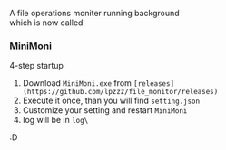 A file operations moniter running background\
which is now called
### **MiniMoni** 

4-step startup
1. Download `MiniMoni.exe` from `[releases](https://github.com/lpzzz/file_monitor/releases)`
2. Execute it once, than you will find `setting.json`
3. Customize your setting and restart `MiniMoni`
4. log will be in `log\`

:D
